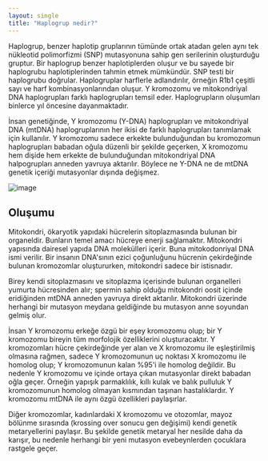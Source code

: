 ```yaml
---
layout: single
title: "Haplogrup nedir?"
---
```

Haplogrup, benzer haplotip gruplarının tümünde ortak atadan gelen aynı tek nükleotid polimorfizmi (SNP) mutasyonuna sahip gen serilerinin oluşturduğu gruptur. Bir haplogrup benzer haplotiplerden oluşur ve bu sayede bir haplogrubu haplotiplerinden tahmin etmek mümkündür. SNP testi bir haplogrubu doğrular. Haplogruplar harflerle adlandırılır, örneğin R1b1 çeşitli sayı ve harf kombinasyonlarından oluşur. Y kromozomu ve mitokondriyal DNA haplogrupları farklı haplogrupları temsil eder. Haplogrupların oluşumları binlerce yıl öncesine dayanmaktadır.

İnsan genetiğinde, Y kromozomu (Y-DNA) haplogrupları ve mitokondriyal DNA (mtDNA) haplogruplarının her ikisi de farklı haplogrupları tanımlamak için kullanılır. Y kromozomu sadece erkekte bulunduğundan bu kromozomun haplogrupları babadan oğula düzenli bir şekilde geçerken, X kromozomu hem dişide hem erkekte de bulunduğundan mitokondriyal DNA halpogrupları anneden yavruya aktarılır. Böylece ne Y-DNA ne de mtDNA genetik içeriği mutasyonlar dışında değişmez.

![image](https://upload.wikimedia.org/wikipedia/commons/c/ca/World_Map_of_Y-DNA_Haplogroups.png)

Oluşumu
-
Mitokondri, ökaryotik yapıdaki hücrelerin sitoplazmasında bulunan bir organeldir. Bunların temel amacı hücreye enerji sağlamaktır. Mitokondri yapısında dairesel yapıda DNA molekülleri içerir. Buna mitokodonriyal DNA ismi verilir. Bir insanın DNA'sının ezici çoğunluğunu hücrenin çekirdeğinde bulunan kromozomlar oluştururken, mitokondri sadece bir istisnadır.

Birey kendi sitoplazmasını ve sitoplazma içerisinde bulunan organelleri yumurta hücresinden alır; spermin sahip olduğu mitokondri oosit içinde eridiğinden mtDNA anneden yavruya direkt aktarılır. Mitokondri üzerinde herhangi bir mutasyon meydana geldiğinde bu mutasyon anne soyundan gelmiş olur.

İnsan Y kromozomu erkeğe özgü bir eşey kromozomu olup; bir Y kromozomu bireyin tüm morfolojik özelliklerini oluşturacaktır. Y kromozomları hücre çekirdeğinde yer alan ve X kromozomu ile eşleştirilmiş olmasına rağmen, sadece Y kromozomunun uç noktası X kromozomu ile homolog olup; Y kromozomunun kalan %95'i ile homolog değildir. Bu nedenle Y kromozomu ve içinde ortaya çıkan mutasyonlar direkt babadan oğla geçer. Örneğin yapışık parmaklılık, kıllı kulak ve balık pulluluk Y kromozomunun homolog olmayan kısmından taşınan hastalıklardır. Y kromozomu mtDNA ile aynı özgü özellikleri paylaşırlar.

Diğer kromozomlar, kadınlardaki X kromozomu ve otozomlar, mayoz bölünme sırasında (krossing over sonucu gen değişimi) kendi genetik metaryellerini paylaşır. Bu şekilde genetik metaryal her nesilde daha da karışır, bu nedenle herhangi bir yeni mutasyon evebeynlerden çocuklara rastgele geçer.
